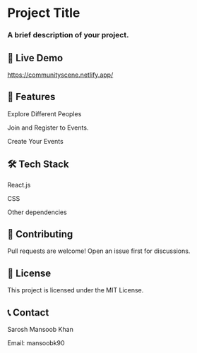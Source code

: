 # Project Title

### A brief description of your project.

## 🚀 Live Demo

https://communityscene.netlify.app/

## 📌 Features

 Explore Different Peoples

 Join and Register to Events.

 Create Your Events

## 🛠 Tech Stack

React.js

CSS

Other dependencies


## 🤝 Contributing

Pull requests are welcome! Open an issue first for discussions.

## 📄 License

This project is licensed under the MIT License.

## 📞 Contact

Sarosh Mansoob Khan

Email: mansoobk90
